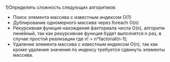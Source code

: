 1)Определить сложность следующих алгоритмов:
- Поиск элемента массива с известным индексом
	O(1)
- Дублирование одномерного массива через foreach
	O(n)
- Рекурсивная функция нахождения факториала числа
	O(n), алгоритм линейный,  так как рекурсивная функция будет выполнятся n раз, в случае простой реализации где n! = n*factorial(n-1);
- Удаление элемента массива с известным индексом
	O(n), так как кроме удаления значения по индексу требуется сдвинуть элементы массива.
